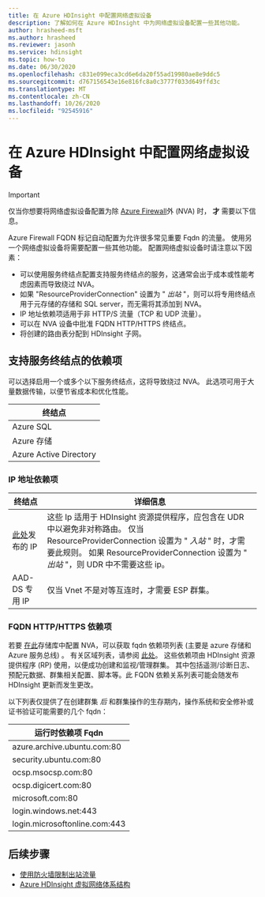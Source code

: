 ```yaml
---
title: 在 Azure HDInsight 中配置网络虚拟设备
description: 了解如何在 Azure HDInsight 中为网络虚拟设备配置一些其他功能。
author: hrasheed-msft
ms.author: hrasheed
ms.reviewer: jasonh
ms.service: hdinsight
ms.topic: how-to
ms.date: 06/30/2020
ms.openlocfilehash: c831e099eca3cd6e6da20f55ad19980ae8e9ddc5
ms.sourcegitcommit: d767156543e16e816fc8a0c3777f033d649ffd3c
ms.translationtype: MT
ms.contentlocale: zh-CN
ms.lasthandoff: 10/26/2020
ms.locfileid: "92545916"
---
```

# <a name="configure-network-virtual-appliance-in-azure-hdinsight"></a>在 Azure HDInsight 中配置网络虚拟设备

> [!Important]
> 仅当你想要将网络虚拟设备配置为除 [Azure Firewall](./hdinsight-restrict-outbound-traffic.md)外 (NVA) 时， **才** 需要以下信息。

Azure Firewall FQDN 标记自动配置为允许很多常见重要 Fqdn 的流量。 使用另一个网络虚拟设备将需要配置一些其他功能。 配置网络虚拟设备时请注意以下因素：

* 可以使用服务终结点配置支持服务终结点的服务，这通常会出于成本或性能考虑因素而导致绕过 NVA。
* 如果 "ResourceProviderConnection" 设置为 " *出站* "，则可以将专用终结点用于元存储的存储和 SQL server，而无需将其添加到 NVA。
* IP 地址依赖项适用于非 HTTP/S 流量（TCP 和 UDP 流量）。
* 可以在 NVA 设备中批准 FQDN HTTP/HTTPS 终结点。
* 将创建的路由表分配到 HDInsight 子网。

## <a name="service-endpoint-capable-dependencies"></a>支持服务终结点的依赖项

可以选择启用一个或多个以下服务终结点，这将导致绕过 NVA。 此选项可用于大量数据传输，以便节省成本和优化性能。 

| **终结点** |
|---|
| Azure SQL |
| Azure 存储 |
| Azure Active Directory |

### <a name="ip-address-dependencies"></a>IP 地址依赖项

| **终结点** | **详细信息** |
|---|---|
| [此处](hdinsight-management-ip-addresses.md)发布的 IP | 这些 Ip 适用于 HDInsight 资源提供程序，应包含在 UDR 中以避免非对称路由。 仅当 ResourceProviderConnection 设置为 " *入站* " 时，才需要此规则。 如果 ResourceProviderConnection 设置为 " *出站* "，则 UDR 中不需要这些 ip。  |
| AAD-DS 专用 IP | 仅当 Vnet 不是对等互连时，才需要 ESP 群集。|


### <a name="fqdn-httphttps-dependencies"></a>FQDN HTTP/HTTPS 依赖项

若要 [在此](https://github.com/Azure-Samples/hdinsight-fqdn-lists/)存储库中配置 NVA，可以获取 fqdn 依赖项列表 (主要是 azure 存储和 Azure 服务总线) 。 有关区域列表，请参阅 [此处](https://github.com/Azure-Samples/hdinsight-fqdn-lists/tree/master/Regional)。 这些依赖项由 HDInsight 资源提供程序 (RP) 使用，以便成功创建和监视/管理群集。 其中包括遥测/诊断日志、预配元数据、群集相关配置、脚本等。此 FQDN 依赖关系列表可能会随发布 HDInsight 更新而发生更改。

以下列表仅提供了在创建群集 *后* 和群集操作的生存期内，操作系统和安全修补或证书验证可能需要的几个 fqdn：

| **运行时依赖项 Fqdn**                                                          |
|---|
| azure.archive.ubuntu.com:80                                           |
| security.ubuntu.com:80                                                |
| ocsp.msocsp.com:80                                                    |
| ocsp.digicert.com:80                                                  |
| microsoft.com:80                                                      |
|login.windows.net:443                                                  |
|login.microsoftonline.com:443                                          |

## <a name="next-steps"></a>后续步骤

* [使用防火墙限制出站流量](./hdinsight-restrict-outbound-traffic.md)
* [Azure HDInsight 虚拟网络体系结构](hdinsight-virtual-network-architecture.md)
